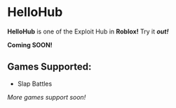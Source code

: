 # HelloHub
**HelloHub** is one of the Exploit Hub in **Roblox!** Try it ***out!***

**Coming SOON!**

## Games Supported:
* Slap Battles

*More games support soon!*
